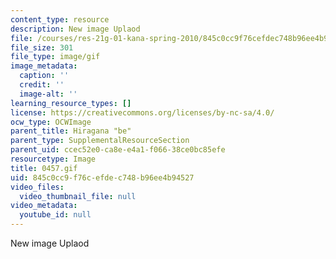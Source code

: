 ```yaml
---
content_type: resource
description: New image Uplaod
file: /courses/res-21g-01-kana-spring-2010/845c0cc9f76cefdec748b96ee4b94527_0457.gif
file_size: 301
file_type: image/gif
image_metadata:
  caption: ''
  credit: ''
  image-alt: ''
learning_resource_types: []
license: https://creativecommons.org/licenses/by-nc-sa/4.0/
ocw_type: OCWImage
parent_title: Hiragana "be"
parent_type: SupplementalResourceSection
parent_uid: ccec52e0-ca8e-e4a1-f066-38ce0bc85efe
resourcetype: Image
title: 0457.gif
uid: 845c0cc9-f76c-efde-c748-b96ee4b94527
video_files:
  video_thumbnail_file: null
video_metadata:
  youtube_id: null
---
```

New image Uplaod
